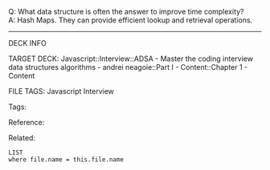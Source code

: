 Q: What data structure is often the answer to improve time complexity?  
A: Hash Maps. They can provide efficient lookup and retrieval operations.
<!--ID: 1690032124064-->

---

DECK INFO

TARGET DECK: Javascript::Interview::ADSA - Master the coding interview data structures algorithms - andrei neagoie::Part I - Content::Chapter 1 - Content

FILE TAGS: Javascript Interview

Tags:

Reference:

Related:

```dataview
LIST
where file.name = this.file.name
```
